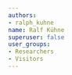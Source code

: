 ```yaml
---
authors:
- ralph_kuhne
name: Ralf Kühne
superuser: false
user_groups:
- Researchers
- Visitors
---
```


